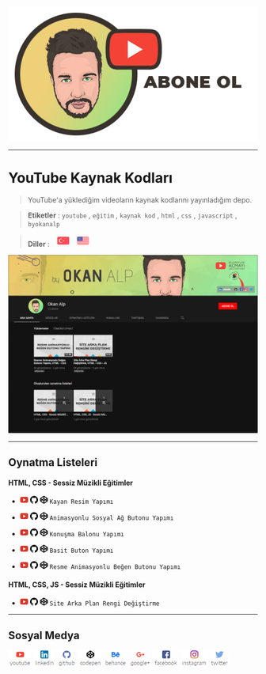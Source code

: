 [![Abone Ol](https://raw.githubusercontent.com/byokanalp/youtube-source-code/master/build/images/github-readme-subscribe-tr.png)](https://www.youtube.com/channel/UC-66vmW776afaHILFSHnVMA?sub_confirmation=1)


---


# YouTube Kaynak Kodları


> YouTube'a yüklediğim videoların kaynak kodlarını yayınladığım depo.

> **Etiketler** : `youtube` , `eğitim` , `kaynak kod` , `html` , `css` , `javascript` , `byokanalp`

> **Diller** : &nbsp;&nbsp; [![Türkçe](https://raw.githubusercontent.com/byokanalp/youtube-source-code/master/build/images/flag/tr.png)](https://github.com/byokanalp/youtube-source-code/blob/master/README-TR.md) &nbsp;&nbsp; [![English](https://raw.githubusercontent.com/byokanalp/youtube-source-code/master/build/images/flag/en.png)](https://github.com/byokanalp/youtube-source-code)


[![Abone Ol](https://raw.githubusercontent.com/byokanalp/youtube-source-code/master/build/images/github-readme-channel-view.png)](https://www.youtube.com/channel/UC-66vmW776afaHILFSHnVMA?sub_confirmation=1)


---


## Oynatma Listeleri

#### HTML, CSS - Sessiz Müzikli Eğitimler

- [![Youtube](https://raw.githubusercontent.com/byokanalp/youtube-source-code/master/build/images/social-media/link-youtube.png)](https://youtu.be/58mlPc3aXec) [![Github](https://raw.githubusercontent.com/byokanalp/youtube-source-code/master/build/images/social-media/link-github.png)](https://github.com/byokanalp/youtube-source-code/tree/master/source/floating-image-making) [![Codepen](https://raw.githubusercontent.com/byokanalp/youtube-source-code/master/build/images/social-media/link-codepen.png)](https://codepen.io/byokanalp/pen/ejrmEb) `Kayan Resim Yapımı`

- [![Youtube](https://raw.githubusercontent.com/byokanalp/youtube-source-code/master/build/images/social-media/link-youtube.png)](https://youtu.be/ODwMqOJThDM) [![Github](https://raw.githubusercontent.com/byokanalp/youtube-source-code/master/build/images/social-media/link-github.png)](https://github.com/byokanalp/youtube-source-code/tree/master/source/animated-social-network-buttons) [![Codepen](https://raw.githubusercontent.com/byokanalp/youtube-source-code/master/build/images/social-media/link-codepen.png)](https://codepen.io/byokanalp/pen/mjpgjL) `Animasyonlu Sosyal Ağ Butonu Yapımı`

- [![Youtube](https://raw.githubusercontent.com/byokanalp/youtube-source-code/master/build/images/social-media/link-youtube.png)](https://youtu.be/CDu7-zyavy4) [![Github](https://raw.githubusercontent.com/byokanalp/youtube-source-code/master/build/images/social-media/link-github.png)](https://github.com/byokanalp/youtube-source-code/tree/master/source/speech-balloon-making) [![Codepen](https://raw.githubusercontent.com/byokanalp/youtube-source-code/master/build/images/social-media/link-codepen.png)](https://codepen.io/byokanalp/pen/wxqVXa) `Konuşma Balonu Yapımı`

- [![Youtube](https://raw.githubusercontent.com/byokanalp/youtube-source-code/master/build/images/social-media/link-youtube.png)](https://youtu.be/WdbELdOe0g8) [![Github](https://raw.githubusercontent.com/byokanalp/youtube-source-code/master/build/images/social-media/link-github.png)](https://github.com/byokanalp/youtube-source-code/tree/master/source/simple-button-construction) [![Codepen](https://raw.githubusercontent.com/byokanalp/youtube-source-code/master/build/images/social-media/link-codepen.png)](https://codepen.io/byokanalp/pen/WKRpZy) `Basit Buton Yapımı`

- [![Youtube](https://raw.githubusercontent.com/byokanalp/youtube-source-code/master/build/images/social-media/link-youtube.png)](https://www.youtube.com/watch?v=YQBeUz_HL_M) [![Github](https://raw.githubusercontent.com/byokanalp/youtube-source-code/master/build/images/social-media/link-github.png)](https://github.com/byokanalp/youtube-source-code/tree/master/source/picture-animated-like-buton) [![Codepen](https://raw.githubusercontent.com/byokanalp/youtube-source-code/master/build/images/social-media/link-codepen.png)](https://codepen.io/byokanalp/pen/ajZExV) `Resme Animasyonlu Beğen Butonu Yapımı`


#### HTML, CSS, JS - Sessiz Müzikli Eğitimler

- [![Youtube](https://raw.githubusercontent.com/byokanalp/youtube-source-code/master/build/images/social-media/link-youtube.png)](https://www.youtube.com/watch?v=uaW0J7p8iq4) [![Github](https://raw.githubusercontent.com/byokanalp/youtube-source-code/master/build/images/social-media/link-github.png)](https://github.com/byokanalp/youtube-source-code/tree/master/source/change-body-background-color) [![Codepen](https://raw.githubusercontent.com/byokanalp/youtube-source-code/master/build/images/social-media/link-codepen.png)](https://codepen.io/byokanalp/pen/pZjQgX) `Site Arka Plan Rengi Değiştirme`


---


## Sosyal Medya

[![Youtube](https://raw.githubusercontent.com/byokanalp/youtube-source-code/master/build/images/social-media/youtube.png)](https://www.youtube.com/channel/UC-66vmW776afaHILFSHnVMA)
[![Linkedin](https://raw.githubusercontent.com/byokanalp/youtube-source-code/master/build/images/social-media/linkedin.png)](https://www.linkedin.com/in/byokanalp/)
[![Github](https://raw.githubusercontent.com/byokanalp/youtube-source-code/master/build/images/social-media/github.png)](https://raw.githubusercontent.com/byokanalp)
[![Codepen](https://raw.githubusercontent.com/byokanalp/youtube-source-code/master/build/images/social-media/codepen.png)](https://codepen.io/byokanalp)
[![Behance](https://raw.githubusercontent.com/byokanalp/youtube-source-code/master/build/images/social-media/behance.png)](https://www.behance.net/byokanalp)
[![Google Plus](https://raw.githubusercontent.com/byokanalp/youtube-source-code/master/build/images/social-media/google-plus.png)](https://plus.google.com/115327136519038034973)
[![Facebook](https://raw.githubusercontent.com/byokanalp/youtube-source-code/master/build/images/social-media/facebook.png)](https://www.facebook.com/youtubebyokanalp)
[![Instagram](https://raw.githubusercontent.com/byokanalp/youtube-source-code/master/build/images/social-media/instagram.png)](https://www.instagram.com/byokanalp)
[![Twitter](https://raw.githubusercontent.com/byokanalp/youtube-source-code/master/build/images/social-media/twitter.png)](https://twitter.com/byokanalp)